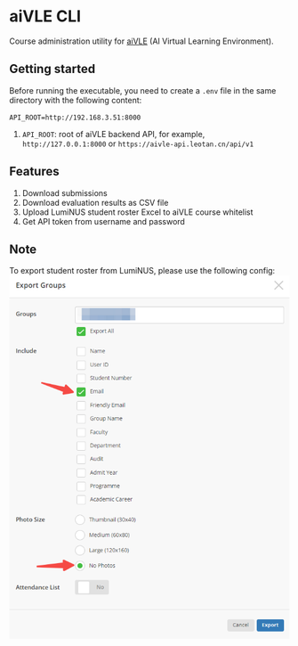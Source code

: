 # aiVLE CLI

Course administration utility for [aiVLE](https://github.com/edu-ai/aivle-web) (AI Virtual Learning Environment).

## Getting started

Before running the executable, you need to create a `.env` file in the same directory with the following content:
```
API_ROOT=http://192.168.3.51:8000
```

1. `API_ROOT`: root of aiVLE backend API, for example, `http://127.0.0.1:8000` or `https://aivle-api.leotan.cn/api/v1`

## Features

1. Download submissions
2. Download evaluation results as CSV file
3. Upload LumiNUS student roster Excel to aiVLE course whitelist
4. Get API token from username and password

## Note

To export student roster from LumiNUS, please use the following config:
![You should only include email and select "No Photos" for the "Photo Size".](.\images\luminus_export_example.png 
"LumiNUS student roster export configuration")